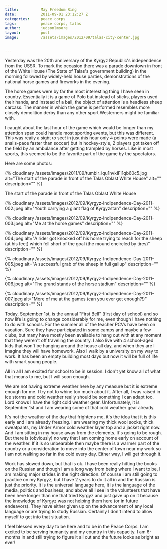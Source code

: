 ```yaml
---
title:			May Freedom Ring
date:			2011-09-01 23:12:27 Z
categories:		peace corps
tags:			peace corps, talas
author:			judsonlmoore
layout:			post
image:			/assets/images/2012/09/talas-city-center.jpg


---
```


Yesterday was the 20th anniversary of the Kyrgyz Republic's independence from the USSR. To mark the occasion there was a parade downtown in front of the White House (The State of Talas's government building) in the morning followed by widely-held house parties, demonstrations of the national horse games and fireworks in the evening.

The horse games were by far the most interesting thing I have seen in country. Essentially it is a game of Polo but instead of sticks, players used their hands, and instead of a ball, the object of attention is a headless sheep carcass. The manner in which the game is performed resembles more closely demolition derby than any other sport Westerners might be familiar with.

I caught about the last hour of the game which would be longer than my attention span could handle most sporting events, but this was different. This was really a sight to see! In just this hour only 4 points were made (a snails-pace faster than soccer) but in hockey-style, 2 players got taken off the field by an ambulance after getting trampled by horses. Like in most sports, this seemed to be the favorite part of the game by the spectators.

Here are some photos:

{% cloudinary /assets/images/2011/09/tumblr_lqu1hvkIFi1qb60c5.jpg alt="The start of the parade in front of the Talas Oblast White House" alt="" description="" %}

The start of the parade in front of the Talas Oblast White House

{% cloudinary /assets/images/2012/09/Kyrgyz-Indipendence-Day-2011-002.jpeg alt="Youth carrying a giant flag of Kyrgyzstan" description="" %}

{% cloudinary /assets/images/2012/09/Kyrgyz-Indipendence-Day-2011-003.jpeg alt="Me at the horse games" description="" %}

{% cloudinary /assets/images/2012/09/Kyrgyz-Indipendence-Day-2011-004.jpeg alt="A rider got knocked off his horse trying to reach for the sheep (at his feet) which fell short of the goal (the mound encircled by tires)" description="" %}

{% cloudinary /assets/images/2012/09/Kyrgyz-Indipendence-Day-2011-005.jpeg alt="A successful grab of the sheep in full gallup" description="" %}

{% cloudinary /assets/images/2012/09/Kyrgyz-Indipendence-Day-2011-006.jpeg alt="The grand stands of the horse stadium" description="" %}

{% cloudinary /assets/images/2012/09/Kyrgyz-Indipendence-Day-2011-007.jpeg alt="More of me at the games (can you ever get enough?!)" description="" %}

Today, September 1st, is the annual "First Bell" (first day of school) and so now life is going to change considerably for me, even though I have nothing to do with schools. For the summer all of the teacher PCVs have been on vacation. Sure they have participated in some camps and maybe a few clubs, but many have mostly been available to hang out with at any moment that they weren't off traveling the country. I also live with 4 school-aged kids that won't be hanging around the house all day, and when they are I imagine they will have homework. Also I walk by a university on my way to work. It has been an empty building most days but now it will be full of life with smart young people.

All in all I am excited for school to be in session. I don't yet know all of what that means to me, but I will soon enough.

We are not having extreme weather here by any measure but it is extreme enough for me. I try not to whine too much about it. After all, I was raised in ice storms and cold weather really should be something I can adapt too. Lord knows I have the right cold weather gear. Unfortunately, it is September 1st and I am wearing some of that cold weather gear already.

It's not the weather of the day that frightens me, it's the idea that it is this early and I am already freezing. I am wearing my thick wool socks, thick sweatpants, my Under Armor cold weather layer top and a jacket right now. And I am sitting in my house away from the elements. It's going to be rough. But there is (obviously) no way that I am coming home early on account of the weather. If it is so unbearable then maybe there is a warmer part of the country or a consideration to move into the center of town near my work so I am not walking so far in the cold every day. Either way, I will get through it.

Work has slowed down, but that is ok. I have been really hitting the books on the Russian and though I am a long way from being where I want to be, I am making major strides in the right direction. Of course I am still going to practice on my Kyrgyz, but I have 2 years to do it all in and the Russian is just the priority. It is the universal language here, it is the language of the media, politics and business, and above all I see in the volunteers that have been here longer than me that tried Kyrgyz and just gave up on it because the knowledge of Kyrgyz was not helping them here (or in future endeavors). They have either given up on the advancement of any local language or are trying to study Russian. Certainly I don't intend to allow myself to get into that situation.

I feel blessed every day to be here and to be in the Peace Corps. I am excited to be serving humanity and my country in this capacity. I am 6-months in and still trying to figure it all out and the future looks as bright as ever!
